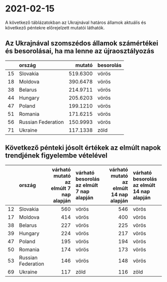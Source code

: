 # 2021-02-15
A következő táblázatokban az Ukrajnával határos államok aktuális és következő péntekre előrejelzett mutatói láthatók.
## Az Ukrajnával szomszédos államok számértékei és besorolásai, ha ma lenne az újraosztályozás

|   |ország             |   mutató|besorolás |
|:--|:------------------|--------:|:---------|
|15 |Slovakia           | 519.6300|vörös     |
|18 |Moldova            | 390.6478|vörös     |
|38 |Belarus            | 214.9711|vörös     |
|44 |Hungary            | 205.6203|vörös     |
|47 |Poland             | 199.1210|vörös     |
|51 |Romania            | 171.6215|vörös     |
|56 |Russian Federation | 150.9993|vörös     |
|71 |Ukraine            | 117.1338|zöld      |
## Következő pénteki jósolt értékek az elmúlt napok trendjének figyelembe vételével
|   |ország             | várható mutató az elmúlt 7 nap alapján|várható besorolás az elmúlt 7 nap alapján | várható mutató az elmúlt 14 nap alapján|várható besorolás az elmúlt 14 nap alapján |
|:--|:------------------|--------------------------------------:|:-----------------------------------------|---------------------------------------:|:------------------------------------------|
|12 |Slovakia           |                                    560|vörös                                     |                                     546|vörös                                      |
|17 |Moldova            |                                    414|vörös                                     |                                     400|vörös                                      |
|38 |Belarus            |                                    227|vörös                                     |                                     225|vörös                                      |
|39 |Hungary            |                                    224|vörös                                     |                                     217|vörös                                      |
|47 |Poland             |                                    195|vörös                                     |                                     194|vörös                                      |
|50 |Romania            |                                    174|vörös                                     |                                     173|vörös                                      |
|53 |Russian Federation |                                    146|vörös                                     |                                     148|vörös                                      |
|69 |Ukraine            |                                    117|zöld                                      |                                     116|zöld                                       |
